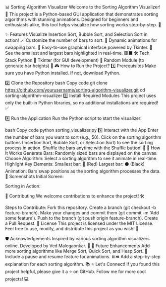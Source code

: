 📊 Sorting Algorithm Visualizer
Welcome to the Sorting Algorithm Visualizer! 🎉 This project is a Python-based GUI application that demonstrates sorting algorithms with stunning animations. Designed for beginners and enthusiasts alike, this tool helps visualize how sorting works step-by-step. 🚀

✨ Features
Visualize Insertion Sort, Bubble Sort, and Selection Sort in action! 🪄
Customize the number of bars to sort. 🧱
Dynamic animations for swapping bars. 🔄
Easy-to-use graphical interface powered by Tkinter. 🎨
See the smallest and largest bars highlighted in real-time. 🟥⬛
🛠️ Tech Stack
Python 🐍
Tkinter (for GUI development) 🎨
Random Module (to generate bar heights) 🎲
🎮 How to Run the Project?
1️⃣ Prerequisites
Make sure you have Python installed. If not, download Python.

2️⃣ Clone the Repository
bash
Copy code
git clone https://github.com/yourusername/sorting-algorithm-visualizer.git
cd sorting-algorithm-visualizer
3️⃣ Install Required Modules
This project uses only the built-in Python libraries, so no additional installations are required! ✅

4️⃣ Run the Application
Run the Python script to start the visualizer:

bash
Copy code
python sorting_visualizer.py
5️⃣ Interact with the App
Enter the number of bars you want to sort (e.g., 50).
Click on the sorting algorithm buttons (Insertion Sort, Bubble Sort, or Selection Sort) to see the sorting process in action.
Shuffle the bars anytime with the Shuffle button! 🎲
🚀 How It Works
Generate Bars: Randomly sized bars are displayed on the canvas.
Choose Algorithm: Select a sorting algorithm to see it animate in real-time.
Highlight Key Elements:
Smallest bar: 🔴 (Red)
Largest bar: ⚫️ (Black)
Animation: Bars swap positions as the sorting algorithm processes the data.
📸 Screenshots
Initial Screen:

Sorting in Action:

🤝 Contributing
We welcome contributions to enhance the project! 🛠️

Steps to Contribute:
Fork this repository.
Create a branch (git checkout -b feature-branch).
Make your changes and commit them (git commit -m 'Add some feature').
Push to the branch (git push origin feature-branch).
Create a Pull Request.
📄 License
This project is licensed under the MIT License. Feel free to use, modify, and distribute this project as you wish! 📜

🛡️ Acknowledgements
Inspired by various sorting algorithm visualizers online.
Developed by Ved Malegaonkar. 🌟
🧩 Future Enhancements
Add more sorting algorithms like Merge Sort, Quick Sort, and Heap Sort. 🔢
Include a pause and resume feature for animations. ⏸️⏯️
Add a step-by-step explanation for each sorting algorithm. 📚
⭐ Let's Connect!
If you found this project helpful, please give it a ⭐ on GitHub. Follow me for more cool projects! 💻
